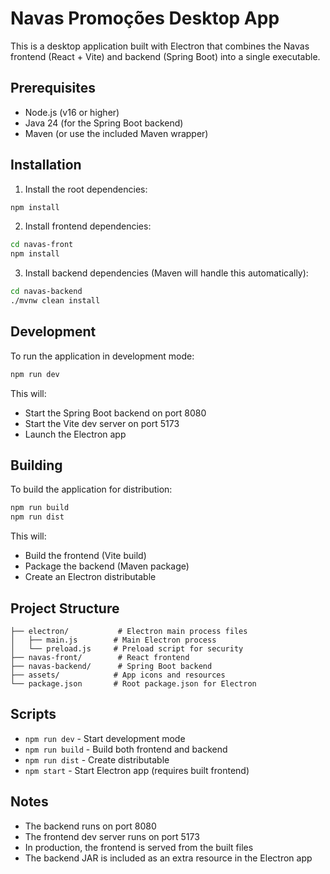 # Navas Promoções Desktop App

This is a desktop application built with Electron that combines the Navas frontend (React + Vite) and backend (Spring Boot) into a single executable.

## Prerequisites

- Node.js (v16 or higher)
- Java 24 (for the Spring Boot backend)
- Maven (or use the included Maven wrapper)

## Installation

1. Install the root dependencies:
```bash
npm install
```

2. Install frontend dependencies:
```bash
cd navas-front
npm install
```

3. Install backend dependencies (Maven will handle this automatically):
```bash
cd navas-backend
./mvnw clean install
```

## Development

To run the application in development mode:

```bash
npm run dev
```

This will:
- Start the Spring Boot backend on port 8080
- Start the Vite dev server on port 5173
- Launch the Electron app

## Building

To build the application for distribution:

```bash
npm run build
npm run dist
```

This will:
- Build the frontend (Vite build)
- Package the backend (Maven package)
- Create an Electron distributable

## Project Structure

```
├── electron/           # Electron main process files
│   ├── main.js        # Main Electron process
│   └── preload.js     # Preload script for security
├── navas-front/        # React frontend
├── navas-backend/      # Spring Boot backend
├── assets/            # App icons and resources
└── package.json       # Root package.json for Electron
```

## Scripts

- `npm run dev` - Start development mode
- `npm run build` - Build both frontend and backend
- `npm run dist` - Create distributable
- `npm start` - Start Electron app (requires built frontend)

## Notes

- The backend runs on port 8080
- The frontend dev server runs on port 5173
- In production, the frontend is served from the built files
- The backend JAR is included as an extra resource in the Electron app 